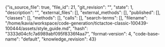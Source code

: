 {"is_source_file": true, "file_id": 21, "git_revision": "", "state": 1, "description": "", "external_files": [], "external_methods": [], "published": [], "classes": [], "methods": [], "calls": [], "search-terms": [], "filename": "/home/kavia/workspace/code-generation/tictactoe-classic-100439-100444/assets/style_guide.md", "hash": "3333d04cfc7a6989abf095f8336f4aa7", "format-version": 4, "code-base-name": "default", "knowledge_revision": 43}